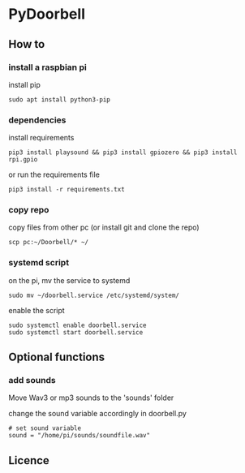 # PyDoorbell

## How to
### install a raspbian pi
install pip
```
sudo apt install python3-pip
```

### dependencies
install requirements
```
pip3 install playsound && pip3 install gpiozero && pip3 install rpi.gpio
```

or run the requirements file
```
pip3 install -r requirements.txt
```

### copy repo
copy files from other pc (or install git and clone the repo)
```
scp pc:~/Doorbell/* ~/
```

### systemd script
on the pi, mv the service to systemd
```
sudo mv ~/doorbell.service /etc/systemd/system/
```

enable the script
```
sudo systemctl enable doorbell.service
sudo systemctl start doorbell.service
```

## Optional functions
### add sounds
Move Wav3 or mp3 sounds to the 'sounds' folder

change the sound variable accordingly in doorbell.py
```
# set sound variable
sound = "/home/pi/sounds/soundfile.wav"
```

## Licence
